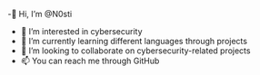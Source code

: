 -👋 Hi, I’m @N0sti
- 👀 I’m interested in cybersecurity
- 🌱 I’m currently learning different languages through projects
- 💞️ I’m looking to collaborate on cybersecurity-related projects
- 📫 You can reach me through GitHub

<!---
N0sti/N0sti is a ✨ special ✨ repository because its `README.md` (this file) appears on your GitHub profile.
You can click the Preview link to take a look at your changes.
--->
